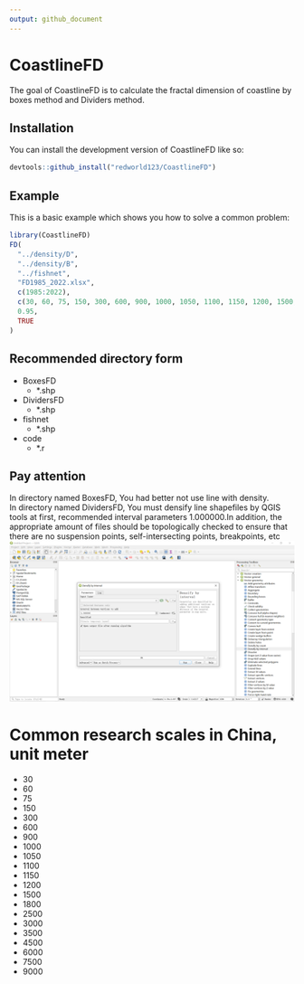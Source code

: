 ```yaml
---
output: github_document
---
```


# CoastlineFD

The goal of CoastlineFD is to calculate the fractal dimension of coastline by boxes method and Dividers method.

## Installation

You can install the development version of CoastlineFD like so:

``` r
devtools::github_install("redworld123/CoastlineFD")
```

## Example

This is a basic example which shows you how to solve a common problem:

``` r
library(CoastlineFD)
FD(
  "../density/D",
  "../density/B",
  "../fishnet",
  "FD1985_2022.xlsx",
  c(1985:2022),
  c(30, 60, 75, 150, 300, 600, 900, 1000, 1050, 1100, 1150, 1200, 1500, 1800),
  0.95,
  TRUE
)
```

## Recommended directory form

- BoxesFD
  - *.shp
- DividersFD
  - *.shp
- fishnet
  - *.shp
- code
  - *.r

## Pay attention

In directory named BoxesFD, You had better not use line with density.  
In directory named DividersFD, You must densify line shapefiles by QGIS tools at first, recommended interval parameters 1.000000.In addition, the appropriate amount of files should be topologically checked to ensure that there are no suspension points, self-intersecting points, breakpoints, etc  
![Densify by interval](./images/1.png)

# Common research scales in China, unit meter

- 30
- 60
- 75
- 150
- 300
- 600
- 900
- 1000
- 1050
- 1100
- 1150
- 1200
- 1500
- 1800
- 2500
- 3000
- 3500
- 4500
- 6000
- 7500
- 9000

